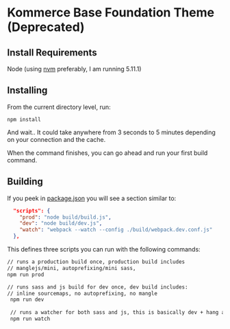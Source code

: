 # Kommerce Base Foundation Theme (Deprecated)

## Install Requirements
Node (using [nvm](https://github.com/creationix/nvm) preferably, I am running 5.11.1)

## Installing

From the current directory level, run:

```
npm install
```

And wait.. It could take anywhere from 3 seconds to 5 minutes depending on your connection and the cache.

When the command finishes, you can go ahead and run your first build command.

## Building

If you peek in [package.json](./package.json) you will see a section similar to: 

```json
  "scripts": {
    "prod": "node build/build.js",
    "dev": "node build/dev.js",
    "watch": "webpack --watch --config ./build/webpack.dev.conf.js"
  },
```

This defines three scripts you can run with the following commands:

```bash
// runs a production build once, production build includes
// manglejs/mini, autoprefixing/mini sass, 
npm run prod

// runs sass and js build for dev once, dev build includes:
// inline sourcemaps, no autoprefixing, no mangle
 npm run dev
 
 // runs a watcher for both sass and js, this is basically dev + hang and watch
 npm run watch
 
```